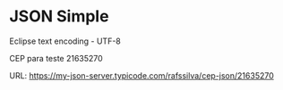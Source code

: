 # JSON Simple

Eclipse text encoding - UTF-8

CEP para teste 21635270

URL: https://my-json-server.typicode.com/rafssilva/cep-json/21635270
